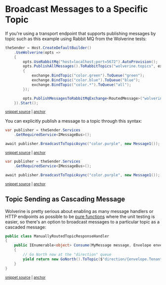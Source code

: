 # Broadcast Messages to a Specific Topic

If you're using a transport endpoint that supports publishing messages by topic
such as this example using Rabbit MQ from the Wolverine tests:

<!-- snippet: sample_binding_topics_and_topic_patterns_to_queues -->
<a id='snippet-sample_binding_topics_and_topic_patterns_to_queues'></a>
```cs
theSender = Host.CreateDefaultBuilder()
    .UseWolverine(opts =>
    {
        opts.UseRabbitMq("host=localhost;port=5672").AutoProvision();
        opts.PublishAllMessages().ToRabbitTopics("wolverine.topics", exchange =>
        {
            exchange.BindTopic("color.green").ToQueue("green");
            exchange.BindTopic("color.blue").ToQueue("blue");
            exchange.BindTopic("color.*").ToQueue("all");
        });

        opts.PublishMessagesToRabbitMqExchange<RoutedMessage>("wolverine.topics", m => m.TopicName);
    }).Start();
```
<sup><a href='https://github.com/JasperFx/wolverine/blob/main/src/Transports/RabbitMQ/Wolverine.RabbitMQ.Tests/send_by_topics.cs#L28-L44' title='Snippet source file'>snippet source</a> | <a href='#snippet-sample_binding_topics_and_topic_patterns_to_queues' title='Start of snippet'>anchor</a></sup>
<!-- endSnippet -->

You can explicitly publish a message to a topic through this syntax:

<!-- snippet: sample_send_to_topic -->
<a id='snippet-sample_send_to_topic'></a>
```cs
var publisher = theSender.Services
    .GetRequiredService<IMessageBus>();

await publisher.BroadcastToTopicAsync("color.purple", new Message1());
```
<sup><a href='https://github.com/JasperFx/wolverine/blob/main/src/Transports/RabbitMQ/Wolverine.RabbitMQ.Tests/send_by_topics.cs#L78-L85' title='Snippet source file'>snippet source</a> | <a href='#snippet-sample_send_to_topic' title='Start of snippet'>anchor</a></sup>
<a id='snippet-sample_send_to_topic-1'></a>
```cs
var publisher = theSender.Services
    .GetRequiredService<IMessageBus>();

await publisher.BroadcastToTopicAsync("color.purple", new Message1());
```
<sup><a href='https://github.com/JasperFx/wolverine/blob/main/src/Transports/RabbitMQ/Wolverine.RabbitMQ.Tests/send_by_topics.cs#L262-L269' title='Snippet source file'>snippet source</a> | <a href='#snippet-sample_send_to_topic-1' title='Start of snippet'>anchor</a></sup>
<!-- endSnippet -->

## Topic Sending as Cascading Message

Wolverine is pretty serious about enabling as many message handlers or HTTP endpoints as possible to be [pure functions](https://en.wikipedia.org/wiki/Pure_function)
where the unit testing is easier, so there's an option to broadcast messages to a particular topic as a cascaded message:

<!-- snippet: sample_cascaded_to_topic_message -->
<a id='snippet-sample_cascaded_to_topic_message'></a>
```cs
public class ManuallyRoutedTopicResponseHandler
{
    public IEnumerable<object> Consume(MyMessage message, Envelope envelope)
    {
        // Go North now at the "direction" queue
        yield return new GoNorth().ToTopic($"direction/{envelope.TenantId}");
    }
}
```
<sup><a href='https://github.com/JasperFx/wolverine/blob/main/src/Samples/DocumentationSamples/CascadingSamples.cs#L175-L186' title='Snippet source file'>snippet source</a> | <a href='#snippet-sample_cascaded_to_topic_message' title='Start of snippet'>anchor</a></sup>
<!-- endSnippet -->
